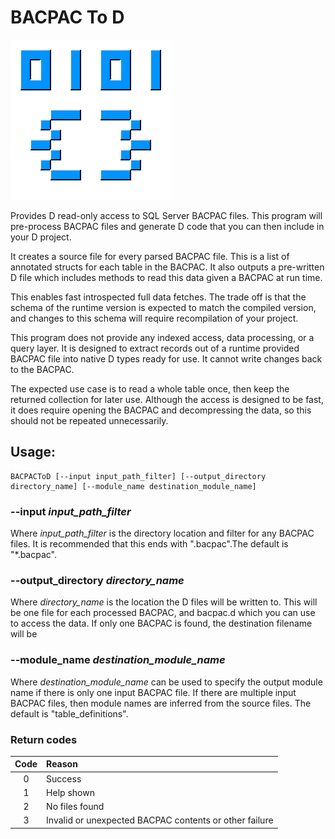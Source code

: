 # BACPAC To D

![BACPACToD Logo](./Icon/BACPACToD-256.png)

Provides D read-only access to SQL Server BACPAC files.
This program will pre-process BACPAC files and generate D code that you can then include in your D project.

It creates a source file for every parsed BACPAC file.  This is a list of annotated structs for each table 
in the BACPAC.  It also outputs a pre-written D file which includes methods to read this data given a BACPAC 
at run time.  

This enables fast introspected full data fetches.  The trade off is that the schema of the runtime version is 
expected to match the compiled version, and changes to this schema will require recompilation of your project.  

This program does not provide any indexed access, data processing, or a query layer.  It is designed to extract 
records out of a runtime provided BACPAC file into native D types ready for use.  It cannot write changes back 
to the BACPAC.

The expected use case is to read a whole table once, then keep the returned collection for later use.  Although 
the access is designed to be fast, it does require opening the BACPAC and decompressing the data, so this should
not be repeated unnecessarily.

## Usage:

```
BACPACToD [--input input_path_filter] [--output_directory directory_name] [--module_name destination_module_name]
```

### --input *input_path_filter*
Where *input_path_filter* is the directory location and filter for any BACPAC files.  It is recommended that this
ends with ".bacpac".The default is "*.bacpac".

### --output_directory *directory_name*
Where *directory_name* is the location the D files will be written to.  This will be one file for each processed 
BACPAC, and bacpac.d which you can use to access the data.  If only one BACPAC is found, the destination filename 
will be 
    
### --module_name *destination_module_name*
Where *destination_module_name* can be used to specify the output module name if there is only one input BACPAC
file.  If there are multiple input BACPAC files, then module names are inferred from the source files.
The default is "table_definitions".
    
### Return codes

| Code | Reason |
|:----:|:------ |
|    0 | Success |
|    1 | Help shown |
|    2 | No files found |
|    3 | Invalid or unexpected BACPAC contents or other failure |
